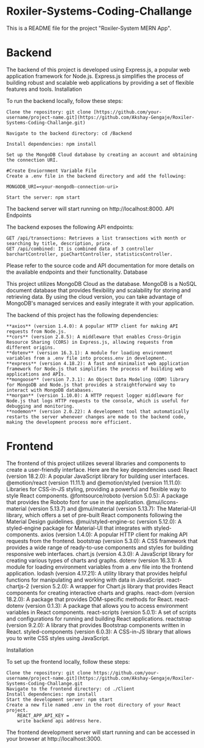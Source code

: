 ﻿# Roxiler-Systems-Coding-Challange
This is a README file for the project "Roxiler-System MERN App".

# Backend

The backend of this project is developed using Express.js, a popular web application framework for Node.js. Express.js simplifies the process of building robust and scalable web applications by providing a set of flexible features and tools.
Installation

To run the backend locally, follow these steps:

    Clone the repository: git clone [https://github.com/your-username/project-name.git](https://github.com/Akshay-Gengaje/Roxiler-Systems-Coding-Challange.git)

    Navigate to the backend directory: cd /Backend

    Install dependencies: npm install

    Set up the MongoDB Cloud database by creating an account and obtaining the connection URI.

    #Create Enviornment Variable File
    Create a .env file in the backend directory and add the following:

    MONGODB_URI=<your-mongodb-connection-uri>

    Start the server: npm start

The backend server will start running on http://localhost:8000.
API Endpoints

The backend exposes the following API endpoints:

    GET /api/transections: Retrieves a list transections with month or searching by title, description, price.
    GET /api/combined: It is combined data of 3 controller barchartController, pieChartController, statisticsController.
   
Please refer to the source code and API documentation for more details on the available endpoints and their functionality.
Database

This project utilizes MongoDB Cloud as the database. MongoDB is a NoSQL document database that provides flexibility and scalability for storing and retrieving data. By using the cloud version, you can take advantage of MongoDB's managed services and easily integrate it with your application.

The backend of this project has the following dependencies:

    **axios** (version 1.4.0): A popular HTTP client for making API requests from Node.js.
    **cors** (version 2.8.5): A middleware that enables Cross-Origin Resource Sharing (CORS) in Express.js, allowing requests from different origins.
    **dotenv** (version 16.3.1): A module for loading environment variables from a .env file into process.env in development.
    **express** (version 4.18.2): A fast and minimalist web application framework for Node.js that simplifies the process of building web applications and APIs.
    **mongoose** (version 7.3.1): An Object Data Modeling (ODM) library for MongoDB and Node.js that provides a straightforward way to interact with MongoDB databases.
    **morgan** (version 1.10.0): A HTTP request logger middleware for Node.js that logs HTTP requests to the console, which is useful for debugging and monitoring.
    **nodemon** (version 2.0.22): A development tool that automatically restarts the server whenever changes are made to the backend code, making the development process more efficient.

# Frontend

The frontend of this project utilizes several libraries and components to create a user-friendly interface. Here are the key dependencies used:
	React (version 18.2.0): A popular JavaScript library for building user interfaces.
	@emotion/react (version 11.11.1) and @emotion/styled (version 11.11.0): Libraries for CSS-in-JS styling, providing a powerful and flexible way to style React components.
	@fontsource/roboto (version 5.0.5): A package that provides the Roboto font for use in the application.
	@mui/icons-material (version 5.13.7) and @mui/material (version 5.13.7): The Material-UI library, which offers a set of pre-built React components following the Material Design guidelines.
	@mui/styled-engine-sc (version 5.12.0): A styled-engine package for Material-UI that integrates with styled-components.
	axios (version 1.4.0): A popular HTTP client for making API requests from the frontend.
	bootstrap (version 5.3.0): A CSS framework that provides a wide range of ready-to-use components and styles for building responsive web interfaces.
	chart.js (version 4.3.0): A JavaScript library for creating various types of charts and graphs.
	dotenv (version 16.3.1): A module for loading environment variables from a .env file into the frontend application.
	lodash (version 4.17.21): A utility library that provides helpful functions for manipulating and working with data in JavaScript.
	react-chartjs-2 (version 5.2.0): A wrapper for Chart.js library that provides React components for creating interactive charts and graphs.
	react-dom (version 18.2.0): A package that provides DOM-specific methods for React.
	react-dotenv (version 0.1.3): A package that allows you to access environment variables in React components.
	react-scripts (version 5.0.1): A set of scripts and configurations for running and building React applications.
	reactstrap (version 9.2.0): A library that provides Bootstrap components written in React.
	styled-components (version 6.0.3): A CSS-in-JS library that allows you to write CSS styles using JavaScript.

Installation

To set up the frontend locally, follow these steps:

    Clone the repository: git clone https://github.com/your-username/project-name.git](https://github.com/Akshay-Gengaje/Roxiler-Systems-Coding-Challange.git
    Navigate to the frontend directory: cd ./Client
    Install dependencies: npm install
    Start the development server: npm start
	Create a new file named .env in the root directory of your React project.
 		REACT_APP_API_KEY = 
		write backend api address here.
The frontend development server will start running and can be accessed in your browser at http://localhost:3000.
